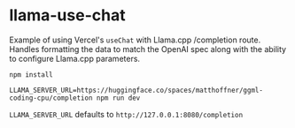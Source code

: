 # llama-use-chat

Example of using Vercel's `useChat` with Llama.cpp /completion route. Handles formatting the data to match the OpenAI spec along with the ability to configure Llama.cpp parameters.

```
npm install
```

```
LLAMA_SERVER_URL=https://huggingface.co/spaces/matthoffner/ggml-coding-cpu/completion npm run dev
```

`LLAMA_SERVER_URL` defaults to `http://127.0.0.1:8080/completion`
